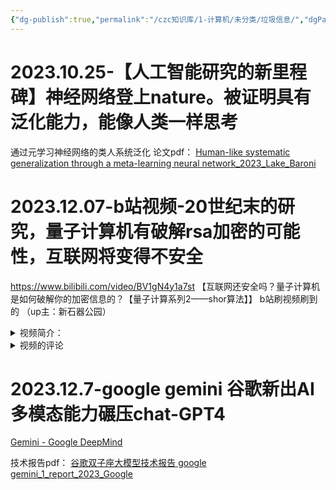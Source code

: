 ```yaml
---
{"dg-publish":true,"permalink":"/czc知识库/1-计算机/未分类/垃圾信息/","dgPassFrontmatter":true,"created":"2024-06-18T17:45:20.945+08:00","updated":"2024-12-08T12:27:33.529+08:00"}
---
```



# 2023.10.25-【人工智能研究的新里程碑】神经网络登上nature。被证明具有泛化能力，能像人类一样思考
通过元学习神经网络的类人系统泛化
论文pdf：
[Human-like systematic generalization through a meta-learning neural network_2023_Lake_Baroni](../Zotero/storage/Human-like%20systematic%20generalization%20through%20a%20meta-learning%20neural%20network_2023_Lake_Baroni.pdf)

# 2023.12.07-b站视频-20世纪末的研究，量子计算机有破解rsa加密的可能性，互联网将变得不安全
https://www.bilibili.com/video/BV1gN4y1a7st
【互联网还安全吗？量子计算机是如何破解你的加密信息的？【量子计算系列2——shor算法】】 
b站刷视频刷到的 （up主：新石器公园）
<details>
  <summary>视频简介：</summary>不对称加密是互联网安全的基础，但是在量子计算面前，形同虚设。传统计算机需要几万年才能完成的破解，对量子计算机来说，轻而易举就可以攻破。量子计算机是如何破解密码的？依赖于一种叫做肖尔算法(shor 算法)的神奇算法，它利用量子纠缠和量子干涉，就可以让正确答案干涉相长，坍缩出来。 这么神奇的事情到底是如何做到的呢？本视频通过非常深入浅出的介绍，带你走入量子计算的技术细节。这应该是你在全网能够找到的最硬核最深入的关于肖尔算法的科普视频了，通过它，你可以真正了解量子算法的本质。
</details>
<details>
<summary>视频的评论</summary>
<pre><code>给看不懂的朋友简化一下:
1.量子计算机可以一次计算出所有结果
2.但这些结果是叠加在一起的
3.观测结果结果就会坍塌为其中一种，像抽奖一样，如有1亿种结果，那么抽中的概率就是一亿分之一。
4.于是科学家设计了一个黑箱大逃杀游戏，游戏的规则是科学家经过精心设置的，在不观测的情况下，让这1亿个结果相互残杀，最终活下来的那个，就是正确答案。![[脱单doge\|脱单doge]](https://i0.hdslb.com/bfs/emote/bf7e00ecab02171f8461ee8cf439c73db9797748.png@48w_48h.webp)
---
戴宗绝尘
不，你错了，最终活下来的只能大概率是正确答案，而不是绝对，所以量子计算才需要纠错。这就跟买彩票一样，你买一次有可能中奖，但买1万次几乎不可能全中
---
费伦行脚商人
回复 @戴宗绝尘 :嗯，不过科普其实不需要说的太仔细，大概其就行啦，大逃杀最后剩下几个，可以一个一个实验。
---
辍学汤家凤
回复 @西瓜蹲完蘑菇蹲 : 平行世界只是强行解释了众多概率坍缩成唯一结果的原因，其他可能的结果瞬间分裂出众多平行宇宙继续演化，这只是一个解释，其实你想想，为了解释一个抛硬币的游戏世界重新在分裂一个是不是不太可能。他就是一个在当时没有办法的解释
---
此人可以不要昵称
有没有可能量子计算最底层的基石“薛定谔的猫”本身就是因为我们的观测（测量）设备不够精确而造成的，就像是用一把格尺和秒表测量光速，然后得出光速不可测量的结论出来呢
---
费伦行脚商人
回复 @此人可以不要昵称 :物理存在误差，数学不会，有问题是可以推演出问题哒。
---
矩矩
我觉得基本正确，可是有些描述不对。他们不是在做大逃杀，而更像是一种因果律武器。确定了最后的结果，而前面其它数据会量子内部自动完善。这个看起来是自动完善，其实只是无数叠加态的量子坍缩出来的其中一个逻辑。或者说筛子，所有结果都有都未知，但是最后能通过筛子的就是对的。
---
费伦行脚商人
回复 @矩矩 : 大逃杀比较方便理解，具体那个黑箱公式是怎么做到的，没有足够的基础知识的人，压根就看不明白，比如我，所以干脆就简化一下告诉自己，也别钻牛角尖啦~!
</code></pre>
</details>

# 2023.12.7-google gemini 谷歌新出AI多模态能力碾压chat-GPT4

[Gemini - Google DeepMind](https://deepmind.google/technologies/gemini/)

技术报告pdf：
[谷歌双子座大模型技术报告 google gemini_1_report_2023_Google](../Zotero/storage/谷歌双子座大模型技术报告%20google%20gemini_1_report_2023_Google.pdf)


